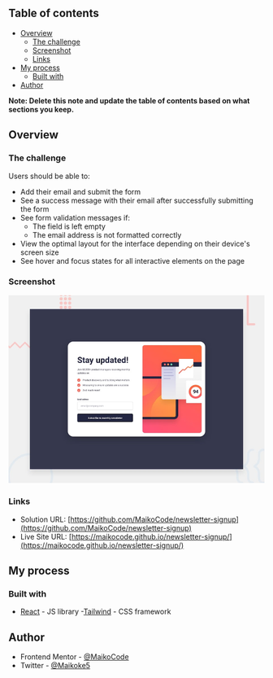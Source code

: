 

## Table of contents

- [Overview](#overview)
  - [The challenge](#the-challenge)
  - [Screenshot](#screenshot)
  - [Links](#links)
- [My process](#my-process)
  - [Built with](#built-with)
- [Author](#author)


**Note: Delete this note and update the table of contents based on what sections you keep.**

## Overview

### The challenge

Users should be able to:

- Add their email and submit the form
- See a success message with their email after successfully submitting the form
- See form validation messages if:
  - The field is left empty
  - The email address is not formatted correctly
- View the optimal layout for the interface depending on their device's screen size
- See hover and focus states for all interactive elements on the page

### Screenshot

![](./desktop-preview.jpg)

### Links

- Solution URL: [https://github.com/MaikoCode/newsletter-signup](https://github.com/MaikoCode/newsletter-signup)
- Live Site URL: [https://maikocode.github.io/newsletter-signup/](https://maikocode.github.io/newsletter-signup/)

## My process

### Built with

- [React](https://reactjs.org/) - JS library
-[Tailwind](https://tailwindcss.com/) - CSS framework

## Author

- Frontend Mentor - [@MaikoCode](https://www.frontendmentor.io/profile/MaikoCode)
- Twitter - [@Maikoke5](https://twitter.com/Maikoke5)


